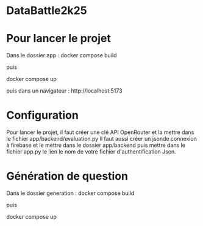 # DataBattle2k25

# Pour lancer le projet

Dans le dossier app :
docker compose build 

puis

docker compose up

puis dans un navigateur : 
http://localhost:5173

# Configuration
Pour lancer le projet, il faut créer une clé API OpenRouter et la mettre dans le fichier app/backend/evaluation.py
Il faut aussi créer un jsonde connexion à firebase et le mettre dans le dossier app/backend puis mettre dans le fichier app.py le lien le nom de votre fichier d'authentification Json.
# Génération de question 

Dans le dossier generation :
docker compose build 

puis

docker compose up
